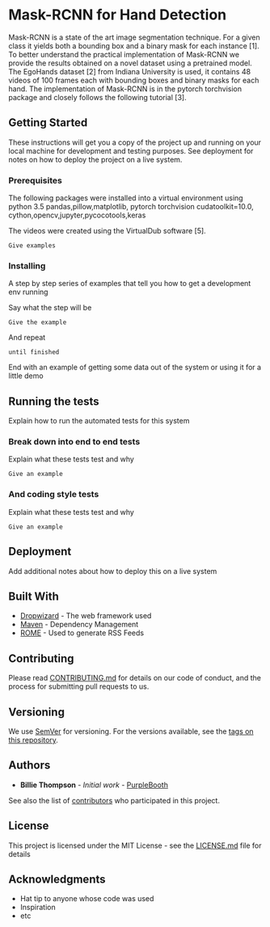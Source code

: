 # Mask-RCNN for Hand Detection
Mask-RCNN is a state of the art image segmentation technique. For a given class it yields both a bounding box and a 
binary mask for each instance [1]. To better understand the practical implementation of Mask-RCNN we provide the results 
obtained on a novel dataset using a pretrained model. The EgoHands dataset [2] from Indiana University is used, it
contains 48 videos of 100 frames each with bounding boxes and binary masks for each hand. The implementation of Mask-RCNN 
is in the pytorch torchvision package and closely follows the following tutorial [3]. 

## Getting Started

These instructions will get you a copy of the project up and running on your local machine for development and testing purposes. See deployment for notes on how to deploy the project on a live system.

### Prerequisites
The following packages were installed into a virtual environment using python 3.5
pandas,pillow,matplotlib, pytorch torchvision cudatoolkit=10.0, cython,opencv,jupyter,pycocotools,keras                                                          

The videos were created using the VirtualDub software [5].
```
Give examples
```

### Installing

A step by step series of examples that tell you how to get a development env running

Say what the step will be

```
Give the example
```

And repeat

```
until finished
```

End with an example of getting some data out of the system or using it for a little demo

## Running the tests

Explain how to run the automated tests for this system

### Break down into end to end tests

Explain what these tests test and why

```
Give an example
```

### And coding style tests

Explain what these tests test and why

```
Give an example
```

## Deployment

Add additional notes about how to deploy this on a live system

## Built With

* [Dropwizard](http://www.dropwizard.io/1.0.2/docs/) - The web framework used
* [Maven](https://maven.apache.org/) - Dependency Management
* [ROME](https://rometools.github.io/rome/) - Used to generate RSS Feeds

## Contributing

Please read [CONTRIBUTING.md](https://gist.github.com/PurpleBooth/b24679402957c63ec426) for details on our code of conduct, and the process for submitting pull requests to us.

## Versioning

We use [SemVer](http://semver.org/) for versioning. For the versions available, see the [tags on this repository](https://github.com/your/project/tags). 

## Authors

* **Billie Thompson** - *Initial work* - [PurpleBooth](https://github.com/PurpleBooth)

See also the list of [contributors](https://github.com/your/project/contributors) who participated in this project.

## License

This project is licensed under the MIT License - see the [LICENSE.md](LICENSE.md) file for details

## Acknowledgments

* Hat tip to anyone whose code was used
* Inspiration
* etc
